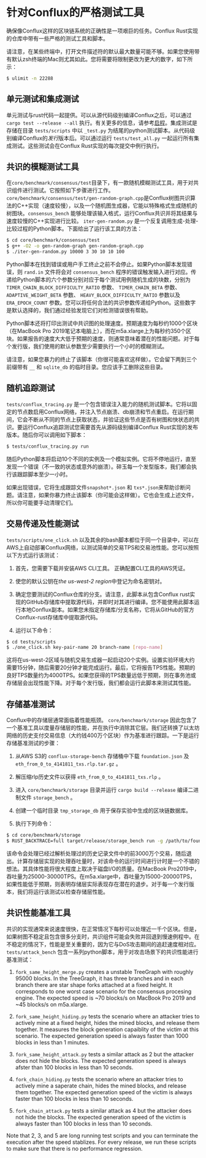# 针对Conflux的严格测试工具

确保像Conflux这样的区块链系统的正确性是一项艰巨的任务。Conflux Rust实现的仓库中带有一些严格的测试工具和脚本。

请注意，在某些终端中，打开文件描述符的默认最大数量可能不够。如果您使用带有默认zsh终端的Mac则尤其如此。您将需要将限制更改为更大的数字，如下所示：

```bash
$ ulimit -n 22288
```

## 单元测试和集成测试

单元测试与rust代码一起提供。可以从源代码级别编译Conflux之后，可以通过 `cargo test
--release --all` 执行。有关更多的信息，请参考[启程](https://conflux-chain.github.io/conflux-doc/get_started/)。集成测试是存储在目录 `tests/scripts` 中以 `_test.py` 为结尾的python测试脚本。从代码级别编译Conflux的*发行*版本后。可以通过运行 `tests/test_all.py` 一起运行所有集成测试。这些测试会在Conflux Rust实现的每次提交中例行执行。

## 共识的模糊测试工具

在`core/benchmark/consensus/test`目录下，有一款随机模糊测试工具，用于对共识组件进行测试。它按照如下步骤进行工作。 `core/benchmark/consensus/test/gen-random-graph.cpp`是Conflux树图共识算法的C++实现（速度较慢），以及一个随机图生成器，它能以特殊格式生成随机的树图块。`consensus_bench` 能够处理该输入格式，运行Conflux共识并将其结果与速度较慢的C++实现进行比较。 `iter-gen-random.py` 是一个反复调用生成-处理-比较过程的Python脚本。下面给出了运行该工具的方法：

```bash
$ cd core/benchmark/consensus/test
$ g++ -O2 -o gen-random-graph gen-random-graph.cpp
$ ./iter-gen-random.py 10000 3 30 10 10 100
```

Python脚本在找到错误或用户手工终止之前不会停止。如果Python脚本发现错误，则 `rand.in` 文件将会对 `consensus_bench` 程序的错误触发输入进行对应。传递给Python脚本的六个参数分别对应于每个测试用例随机生成的块数，分别为
`TIMER_CHAIN_BLOCK_DIFFICULTY_RATIO` 参数、 `TIMER_CHAIN_BETA` 参数、 `ADAPTIVE_WEIGHT_BETA` 参数、
`HEAVY_BLOCK_DIFFICULTY_RATIO` 参数以及 `ERA_EPOCH_COUNT` 参数。您可以将任何合法的共识参数传递给Python。这些数字是默认选择的，我们通过经验发现它们对检测错误很有帮助。

Python脚本还将打印出测试中共识图的处理速度。预期速度为每秒约1000个区块（在MacBook Pro 2019笔记本电脑上），而在m5a.xlarge上为每秒约350个区块。如果报告的速度大大低于预期的速度，则通常意味着潜在的性能问题。对于每个发行版，我们使用的默认参数至少需要执行一个小时的模糊测试。

请注意，如果您暴力的终止了该脚本（你很可能喜欢这样做）。它会留下两到三个前缀带有 `__` 和 `sqlite_db` 的临时目录。您应该手工删除这些目录。

## 随机追踪测试

`tests/conflux_tracing.py` 是一个包含错误注入能力的随机测试脚本。它将以固定的节点数启用Conflux网络，并注入节点崩溃、db崩溃和节点重启。在运行期间，它会不断从不同的节点上获取状态，并验证这些节点是否有树图和快状态的共识。要运行Conflux追踪测试您需要首先从源码级别编译Conflux Rust实现的发布版本。随后你可以调用如下脚本：

```bash
$ tests/conflux_tracing.py run
```

随后Python脚本将启动10个不同的实例及一个模拟实例。它将不停地运行，直至发现一个错误（不一致的状态或意外的崩溃）。碎玉每一个发型版本，我们都会执行该跟踪脚本至少一小时。

如果出现错误，它将生成跟踪文件`snapshot*.json` 和
`txs*.json`来帮助诊断问题。请注意，如果你暴力终止该脚本（你可能会这样做）。它也会生成上述文件，所以你可能要手动清理它们。

## 交易传递及性能测试

`tests/scripts/one_click.sh` 以及其余的bash脚本都位于同一个目录中，可以在AWS上自动部署Conflux网络，以测试简单的交易TPS和交易池性能。您可以按照以下方式运行该测试：

1. 首先，您需要下载并安装AWS CLI工具。 正确配置CLI工具的AWS凭证。

2. 使您的默认公钥在*the us-west-2 region*中登记为命名密钥对。

3. 确定您要测试的Conflux仓库的分支。请注意，此脚本从包含Conflux rust实现的GitHub存储库中提取源代码，并即时对其进行编译。您不能使用此脚本运行本地Conflux副本。如果您未指定存储库/分支名称，它将从GitHub的官方Conflux-rust存储库中提取源代码。

4. 运行以下命令：

```bash
$ cd tests/scripts
$ ./one_click.sh key-pair-name 20 branch-name [repo-name]
```

这将在us-west-2区域与随机交易生成器一起启动20个实例。设置实验环境大约需要15分钟，随后需要20分钟才能完成运行。最后，它将报告TPS性能。预期的良好TPS数量约为4000TPS。如果您获得的TPS数量远低于预期，则在事务池或存储层会出现性能下降。对于每个发行版，我们都会运行此脚本来测试其性能。

## 存储基准测试

Conflux中的存储层通常面临着性能瓶颈。 `core/benchmark/storage` 因此包含了一个基准工具以度量存储层的性能，并在执行中消除其它层。我们还转换了以太坊网络的历史支付交易信息（大约钱400万个区块）作为基准进行跟踪。一下是运行存储基准测试的步骤：

1. 从AWS S3的 `conflux-storage-bench` 存储桶中下载 `foundation.json` 及 `eth_from_0_to_4141811_txs.rlp.tar.gz` 。

2. 解压缩rlp历史文件以获得 `eth_from_0_to_4141811_txs.rlp` 。

3. 进入 `core/benchmark/storage` 目录并运行 `cargo build --release` 编译二进制文件 `storage_bench` 。

4. 创建一个临时目录 `tmp_storage_db` 用于保存实验中生成的区块链数据库。

5. 执行下列命令：

```bash
$ cd core/benchmark/storage
$ RUST_BACKTRACE=full target/release/storage_bench run -g /path/to/foundation.json -t /path/to/eth_from_0_to_4141811_txs.rlp -d /path/to/tmp_storage_db --txs_to_process 30000000 --skip 1156773812
```

该命令会处理已经过解析处理过的历史记录文件中的前3000万个交易，随后退出。计算存储层实现的处理吞吐量时，对该命令的运行时间进行计时是一个不错的想法。其具体性能将很大程度上取决于磁盘I/O的质量。在MacBook Pro2019中，吞吐量为25000-30000TPS。在m5a.xlarge中，吞吐量为15000-20000TPS，如果性能低于预期，则表明存储层实际表现存在潜在的退步。对于每一个发行版本，我们将运行该测试以检查存储层性能。

## 共识性能基准工具

共识的实现通常来说速度很快，在正常情况下每秒可以处理近一千个区块。但是，如果树图不稳定且包含很多分支时，共识组件可能会失败并回退到慢速例程中。在不稳定的情况下，性能是至关重要的，因为它与DoS攻击期间的追赶速度相对应。
`tests/attack_bench` 包含一系列python脚本，用于对攻击场景下的共识性能进行基准测试：

1. `fork_same_height_merge.py` creates a unstable TreeGraph with roughly 95000
blocks. In the TreeGraph, it has three branches and in each branch there are
star shape forks attached at a fixed height. It corresponds to one worst case
scenario for the consensus procesing engine. The expected speed is ~70 blocks/s
on MacBook Pro 2019 and ~45 blocks/s on m5a.xlarge.

2. `fork_same_height_hiding.py` tests the scenario where an attacker tries to
actively mine at a fixed height, hides the mined blocks, and release them
together. It measures the block generation capaiblity of the victim at this
scenario. The expected generation speed is always faster than 1000 blocks in
less than 1 minutes. 

3. `fork_same_height_attack.py` tests a similar attack as 2 but the attacker
does not hide the blocks. The expected generation speed is always afster than
100 blocks in less than 10 seconds.

4. `fork_chain_hiding.py` tests the scenario where an attacker tries to
actively mine a saperate chain, hides the mined blocks, and release them
together. The expected generation speed of the victim is always faster than 100
blocks in less than 10 seconds.

5. `fork_chain_attack.py` tests a similar attack as 4 but the attacker does not
hide the blocks. The expected generation speed of the victim is always faster
than 100 blocks in less than 10 seconds.

Note that 2, 3, and 5 are long running test scripts and you can terminate the
execution after the speed stablizes. For every release, we run these scripts to
make sure that there is no performance regression.

